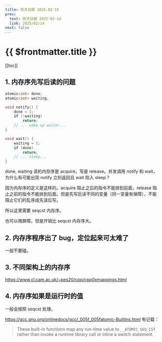 ```yaml
---
title: 败犬日报 2025-02-15
prev:
  text: 败犬日报 2025-02-14
  link: 2025/02/14
next: false
---
```


# {{ $frontmatter.title }}

[[toc]]

## 1. 内存序先写后读的问题

```cpp
atomic<int> done;
atomic<int> waiting;

void notify() {
    done = 1;
    if (!waiting)
        return;
    // ... wake up waiter...
}

void wait() {
    waiting = 1;
    if (done)
        return;
    // ... sleep...
}
```

done, waiting 读的内存序是 acquire，写是 release。并发调用 notify 和 wait，为什么有可能出现 notify 立刻返回且 wait 陷入 sleep？

因为内存序的定义是这样的。acquire 阻止之后的指令不能排到前面，release 阻止之前的指令不能排到后面。但是先写后读不同的变量（同一变量有保障），不能阻止它们的乱序成先读后写。

所以这里需要 seqcst 内存序。

也可以用屏障，但是开销比 seqcst 内存序大。

## 2. 内存序程序出了 bug，定位起来可太难了

一般不要碰。

## 3. 不同架构上的内存序

<https://www.cl.cam.ac.uk/~pes20/cpp/cpp0xmappings.html>

## 4. 内存序如果是运行时的值

一般会按照 seqcst 处理。

<https://gcc.gnu.org/onlinedocs/gcc/_005f_005fatomic-Builtins.html> 有记载：

> These built-in functions map any run-time value to `__ATOMIC_SEQ_CST` rather than invoke a runtime library call or inline a switch statement.
